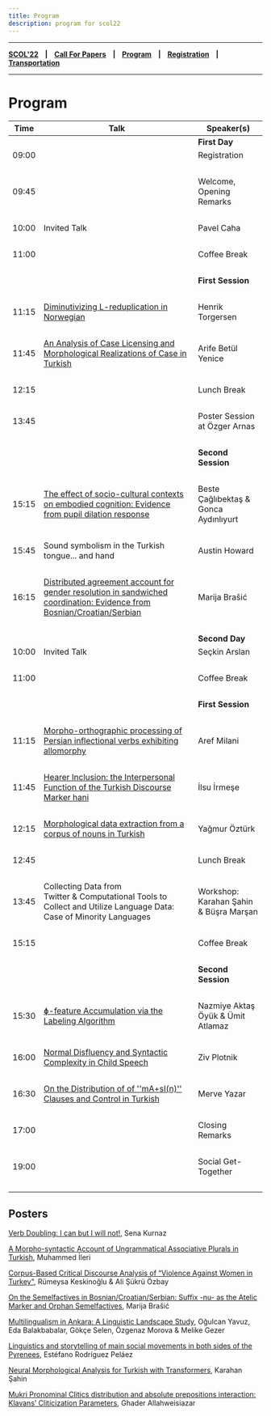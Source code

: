 ```yaml
---
title: Program
description: program for scol22
---
```


---

**[SCOL'22][scol22] ‎ ‎ ‎ | ‎ ‎ ‎ [Call For Papers][cfp] ‎ ‎ ‎ | ‎ ‎ ‎ [Program][prog] ‎ ‎ ‎ | ‎ ‎ ‎ [Registration][reg] ‎ ‎ ‎ | ‎ ‎ ‎ [Transportation][tp]**

---

# Program


| Time | Talk       | Speaker(s)             |
| ---           | ---           | ---               |
| | | **First Day** |
| 09:00  | |Registration   |  
|    ‎        |              |  |
| 09:45 |   | Welcome, Opening Remarks  | 
|    ‎        |             |   |
| 10:00  | Invited Talk | Pavel Caha |
|    ‎        |                | |
| 11:00 | | Coffee Break | 
|    ‎        |          |      |
| | | **First Session** |
|    ‎        |           |     |
| 11:15 | [Diminutivizing L-reduplication in Norwegian](http://scol.bogazici.edu.tr/abstracts/2022/torgersen_22.pdf) | Henrik Torgersen |
|    ‎        |                | |
| 11:45 | [An Analysis of Case Licensing and Morphological Realizations of Case in Turkish](http://scol.bogazici.edu.tr/abstracts/2022/yenice_22.pdf) | Arife Betül Yenice | 
|    ‎        |                | |
| 12:15 | | Lunch Break |
|    ‎        |     |           |
| 13:45   | | Poster Session at Özger Arnas |
|    ‎        |                | |
|  | | **Second Session** |
|    ‎        |                | |
| 15:15 | [The effect of socio-cultural contexts on embodied cognition: Evidence from pupil dilation response](http://scol.bogazici.edu.tr/abstracts/2022/caglibektas-aydinliyurt_22.pdf) | Beste Çağlıbektaş & Gonca Aydınlıyurt |
|    ‎        |                | |
| 15:45 | Sound symbolism in the Turkish tongue... and hand | Austin Howard |
|    ‎        |                | |
| 16:15 | [Distributed agreement account for gender resolution in sandwiched coordination: Evidence from Bosnian/Croatian/Serbian](http://scol.bogazici.edu.tr/abstracts/2022/brasic-a_22.pdf) | Marija Brašić |
|    ‎        |                | |
| | | **Second Day** |
| 10:00  | Invited Talk | Seçkin Arslan   |  
|    ‎        |                | |
| 11:00 | | Coffee Break | 
|    ‎        |          |      |
| | | **First Session** |
|    ‎        |           |     |
| 11:15 | [Morpho-orthographic processing of Persian inflectional verbs exhibiting allomorphy](http://scol.bogazici.edu.tr/abstracts/2022/milani_22.pdf) | Aref Milani |
|    ‎        |                | |
| 11:45 | [Hearer Inclusion: the Interpersonal Function of the Turkish Discourse Marker hani](http://scol.bogazici.edu.tr/abstracts/2022/irmese_22.pdf) | İlsu İrmeşe | 
|    ‎        |                | |
| 12:15 | [Morphological data extraction from a corpus of nouns in Turkish](http://scol.bogazici.edu.tr/abstracts/2022/ozturk_22.pdf) | Yağmur Öztürk | 
|    ‎        |                | |
| 12:45 | | Lunch Break |
|    ‎        |     |           |
| 13:45   | Collecting Data from Twitter & Computational Tools to Collect and Utilize Language Data: Case of Minority Languages | Workshop: Karahan Şahin & Büşra Marşan |
|    ‎        |                | |
| 15:15   | | Coffee Break |
|    ‎        |                | |
|  | | **Second Session** |
|    ‎        |                | |
| 15:30 | [ɸ-feature Accumulation via the Labeling Algorithm](http://scol.bogazici.edu.tr/abstracts/2022/oyuk-atlamaz_22.pdf) | Nazmiye Aktaş Öyük & Ümit Atlamaz |
|    ‎        |                | |
| 16:00 | [Normal Disfluency and Syntactic Complexity in Child Speech](http://scol.bogazici.edu.tr/abstracts/2022/plotnik_22.pdf) | Ziv Plotnik |
|    ‎        |                | |
| 16:30 | [On the Distribution of of ''mA+sI(n)'' Clauses and Control in Turkish](http://scol.bogazici.edu.tr/abstracts/2022/yazar_22.pdf) | Merve Yazar |
|    ‎        |                | |
| 17:00 |  | Closing Remarks|
|    ‎        |                | |
| 19:00 | | Social Get-Together |
|    ‎        |                | |

## Posters

[Verb Doubling: I can but I will not!](http://scol.bogazici.edu.tr/abstracts/2022/kurnaz_22.pdf), Sena Kurnaz

[A Morpho-syntactic Account of Ungrammatical Associative Plurals in Turkish](http://scol.bogazici.edu.tr/abstracts/2022/ileri_22.pdf), Muhammed İleri

[Corpus-Based Critical Discourse Analysis of “Violence Against Women in Turkey"](http://scol.bogazici.edu.tr/abstracts/2022/keskinoglu-ozbay_22.pdf), Rümeysa Keskinoğlu & Ali Şükrü Özbay

[On the Semelfactives in Bosnian/Croatian/Serbian: Suffix -nu- as the Atelic Marker and Orphan Semelfactives](http://scol.bogazici.edu.tr/abstracts/2022/braisc-b_22.pdf), Marija Brašić

[Multilingualism in Ankara: A Linguistic Landscape Study](http://scol.bogazici.edu.tr/abstracts/2022/yavuzEtAl_22.pdf), Oğulcan Yavuz, Eda Balakbabalar, Gökçe Selen, Özgenaz Morova & Melike Gezer

[Linguistics and storytelling of main social movements in both sides of the Pyrenees](http://scol.bogazici.edu.tr/abstracts/2022/pelaez_22.pdf), Estéfano Rodríguez Peláez

[Neural Morphological Analysis for Turkish with Transformers](http://scol.bogazici.edu.tr/abstracts/2022/sahin_22.pdf), Karahan Şahin

[Mukri Pronominal Clitics distribution and absolute prepositions interaction: Klavans’ Cliticization Parameters](http://scol.bogazici.edu.tr/abstracts/2022/allahweisiazar_22.pdf), Ghader Allahweisiazar

[prog]: /scol/22/program
[tp]: /scol/22/transportation
[reg]: /scol/22/registration
[scol22]: /scol/22
[cfp]: /scol/22/callforpapers
